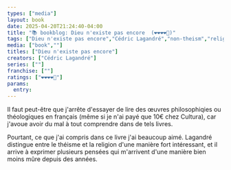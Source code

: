 ```yaml
---
types: ["media"]
layout: book
date: 2025-04-20T21:24:40-04:00
title: "📚 bookblog: Dieu n'existe pas encore  (❤️❤️❤️❤️🖤)"
tags: ["Dieu n'existe pas encore","Cédric Lagandré","non-theism","religion"]
media: ["book",""]
titles: ["Dieu n'existe pas encore"]
creators: ["Cédric Lagandré"]
series: [""]
franchise: [""]
ratings: ["❤️❤️❤️❤️🖤"]
params:
  entry: 
---
```


Il faut peut-être que j'arrête d'essayer de lire des œuvres philosophiqies ou théologiques en français (même si je n'ai payé que 10€ chez Cultura), car j'avoue avoir du mal à tout comprendre dans de tels livres.

Pourtant, ce que j'ai compris dans ce livre j'ai beaucoup aimé. Lagandré distingue entre le théisme et la religion d'une manière fort intéressant, et il arrive à exprimer plusieurs pensées qui m'arrivent d'une manière bien moins mûre depuis des années.